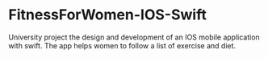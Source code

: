 # FitnessForWomen-IOS-Swift
University project the design and development of an IOS mobile application with swift. The app helps women to follow a list of exercise and diet.
